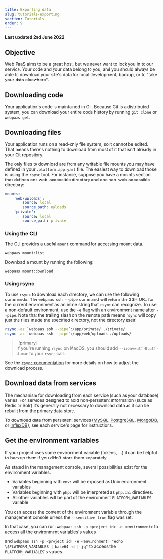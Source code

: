 ```yaml
---
title: Exporting data
slug: tutorials-exporting
section: Tutorials
order: 9
---
```


**Last updated 2nd June 2022**


## Objective  

Web PaaS aims to be a great host, but we never want to lock you in to our service. Your code and your data belong to you, and you should always be able to download your site's data for local development, backup, or to "take your data elsewhere".

## Downloading code

Your application's code is maintained in Git.
Because Git is a distributed system,
you can download your entire code history by running `git clone` or `webpaas get`.

## Downloading files

Your application runs on a read-only file system, so it cannot be edited.  That means there's nothing to download from most of it that isn't already in your Git repository.

The only files to download are from any writable file mounts you may have defined in your `.platform.app.yaml` file.  The easiest way to download those is using the `rsync` tool.  For instance, suppose you have a mounts section that defines one web-accessible directory and one non-web-accessible directory:

```yaml
mounts:
    'web/uploads':
        source: local
        source_path: uploads
    'private':
        source: local
        source_path: private
```
### Using the CLI

The CLI provides a useful `mount` command for accessing mount data.

```bash
webpaas mount:list
```

Download a mount by running the following:

```bash
webpaas mount:download
```

### Using rsync
To use `rsync` to download each directory, we can use the following commands. The `webpaas ssh --pipe` command will return the SSH URL for the current environment as an inline string that `rsync` can recognize. To use a non-default environment, use the `-e` flag with an environment name after `--pipe`. Note that the trailing slash on the remote path means `rsync` will copy just the files inside the specified directory, not the directory itself.

```bash
rsync -az `webpaas ssh --pipe`:/app/private/ ./private/
rsync -az `webpaas ssh --pipe`:/app/web/uploads ./uploads/
```


> [!primary]  
> If you're running `rsync` on MacOS, you should add `--iconv=utf-8,utf-8-mac` to your `rsync` call.
> 

See the [`rsync` documentation](https://download.samba.org/pub/rsync/rsync.html) for more details on how to adjust the download process.

## Download data from services

The mechanism for downloading from each service (such as your database) varies.  For services designed to hold non-persistent information (such as Redis or Solr) it's generally not necessary to download data as it can be rebuilt from the primary data store.

To download data from persistent services ([MySQL](../add-services/mysql/_index.md), [PostgreSQL](../add-services/postgresql.md), [MongoDB](../add-services/mongodb.md), or [InfluxDB](../add-services/influxdb.md)), see each service's page for instructions.

## Get the environment variables

If your project uses some environment variable (tokens, ...) it can be helpful to backup them if you didn't store them separately.

As stated in the management console, several possibilities exist for the environment variables.

* Variables beginning with `env:` will be exposed as Unix environment variables
* Variables beginning with `php:` will be interpreted as `php.ini` directives.
* All other variables will be part of the environment `PLATFORM_VARIABLES` variable



You can access the content of the environment variable through the management console unless the `--sensitive true` flag was set.

In that case, you can run:
`webpaas ssh -p <project id> -e <environment>`
to access all the environment variables's values

and `webpaas ssh -p <project id> -e <environment> "echo \$PLATFORM_VARIABLES | base64 -d | jq"` to access the `PLATFORM_VARIABLES`'s values.

 
